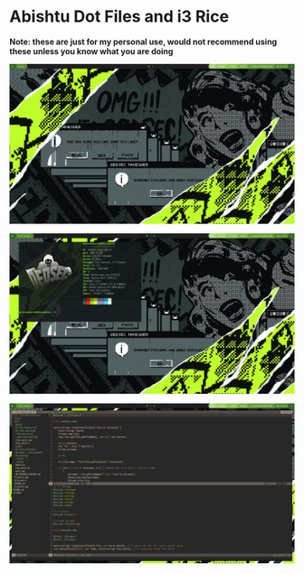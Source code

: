 # Abishtu Dot Files and i3 Rice
**Note: these are just for my personal use, would not recommend using these unless you know what you are doing**

![Desktop Plain](https://github.com/Abishtu/Abishtu-Dot-FIles/raw/main/screenshots/desktop_plain.png)

![Neofetch](https://github.com/Abishtu/Abishtu-Dot-FIles/raw/main/screenshots/neofetch_and_sysinfo.png)

![Vim](https://raw.githubusercontent.com/Abishtu/Abishtu-Dot-FIles/main/screenshots/vim_show_off.png)
